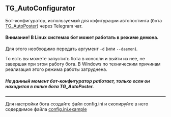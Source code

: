 ## TG_AutoConfigurator
Бот-конфигуратор, используемый для кофигурации автопостинга (бота [TG_AutoPoster](https://github.com/qwertyadrian/TG_AutoPoster)) через Telegram чат.

#### Внимание! В Linux системах бот может работать в режиме демона.
Для этого необходимо передать аргумент `-d` (или `--daemon`).

То есть вы можете запустить бота в консоли и выйти из нее, не завершая при этом работу бота.
В Windows по техническим причинам реализация этого режима работы затруднена.
##### На данный момент бот-конфигуратор работает, только если он находится в папке бота TG_AutoPoster.
***

Для настройки бота создайте файл config.ini и скопируйте в него содердимое файла [config.ini.example](/config.ini.example)
